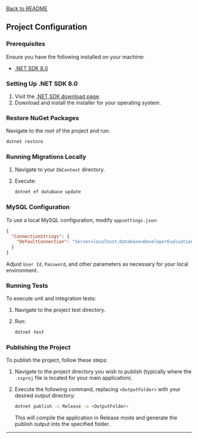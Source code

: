 ﻿[Back to README](../README.md)
## Project Configuration

### Prerequisites

Ensure you have the following installed on your machine:
- [.NET SDK 8.0](https://dotnet.microsoft.com/en-us/download/dotnet/8.0)

### Setting Up .NET SDK 8.0

1. Visit the [.NET SDK download page](https://dotnet.microsoft.com/en-us/download/dotnet/8.0).
2. Download and install the installer for your operating system.

### Restore NuGet Packages

Navigate to the root of the project and run:

```bash
dotnet restore
```

### Running Migrations Locally

1. Navigate to your `DbContext` directory.
2. Execute:

   ```bash
   dotnet ef database update
   ```

### MySQL Configuration

To use a local MySQL configuration, modify `appsettings.json`:

```json
{
  "ConnectionStrings": {
    "DefaultConnection": "Server=localhost;Database=DeveloperEvaluation;User Id=developer;Password=yourpassword;"
  }
}
```

Adjust `User Id`, `Password`, and other parameters as necessary for your local environment.

### Running Tests

To execute unit and integration tests:

1. Navigate to the project test directory.
2. Run:

   ```bash
   dotnet test
   ```

### Publishing the Project

To publish the project, follow these steps:

1. Navigate to the project directory you wish to publish (typically where the `.csproj` file is located for your main application).
2. Execute the following command, replacing `<OutputFolder>` with your desired output directory:

   ```bash
   dotnet publish -c Release -o <OutputFolder>
   ```

   This will compile the application in Release mode and generate the publish output into the specified folder.

---